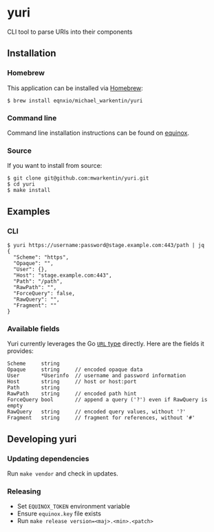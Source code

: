 # yuri
CLI tool to parse URIs into their components

## Installation

### Homebrew

This application can be installed via [Homebrew](http://brew.sh/):

```
$ brew install eqnxio/michael_warkentin/yuri
```

### Command line

Command line installation instructions can be found on [equinox](https://dl.equinox.io/michael_warkentin/yuri/stable).

### Source

If you want to install from source:

```
$ git clone git@github.com:mwarkentin/yuri.git
$ cd yuri
$ make install
```

## Examples

### CLI

```
$ yuri https://username:password@stage.example.com:443/path | jq
{
  "Scheme": "https",
  "Opaque": "",
  "User": {},
  "Host": "stage.example.com:443",
  "Path": "/path",
  "RawPath": "",
  "ForceQuery": false,
  "RawQuery": "",
  "Fragment": ""
}
```

### Available fields

Yuri currently leverages the Go [`URL` type](https://golang.org/pkg/net/url/#URL) directly. Here are the fields it provides:

```
Scheme     string
Opaque     string     // encoded opaque data
User       *Userinfo  // username and password information
Host       string     // host or host:port
Path       string
RawPath    string     // encoded path hint
ForceQuery bool       // append a query ('?') even if RawQuery is empty
RawQuery   string     // encoded query values, without '?'
Fragment   string     // fragment for references, without '#'
```

## Developing yuri

### Updating dependencies

Run `make vendor` and check in updates.

### Releasing

* Set `EQUINOX_TOKEN` environment variable
* Ensure `equinox.key` file exists
* Run `make release version=<maj>.<min>.<patch>`
